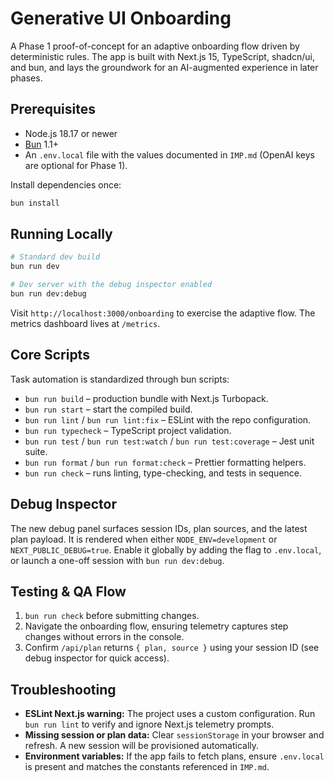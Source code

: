 # Generative UI Onboarding

A Phase 1 proof-of-concept for an adaptive onboarding flow driven by deterministic rules. The app is built with Next.js 15, TypeScript, shadcn/ui, and bun, and lays the groundwork for an AI-augmented experience in later phases.

## Prerequisites
- Node.js 18.17 or newer
- [Bun](https://bun.sh/) 1.1+
- An `.env.local` file with the values documented in `IMP.md` (OpenAI keys are optional for Phase 1).

Install dependencies once:
```bash
bun install
```

## Running Locally
```bash
# Standard dev build
bun run dev

# Dev server with the debug inspector enabled
bun run dev:debug
```
Visit `http://localhost:3000/onboarding` to exercise the adaptive flow. The metrics dashboard lives at `/metrics`.

## Core Scripts
Task automation is standardized through bun scripts:
- `bun run build` – production bundle with Next.js Turbopack.
- `bun run start` – start the compiled build.
- `bun run lint` / `bun run lint:fix` – ESLint with the repo configuration.
- `bun run typecheck` – TypeScript project validation.
- `bun run test` / `bun run test:watch` / `bun run test:coverage` – Jest unit suite.
- `bun run format` / `bun run format:check` – Prettier formatting helpers.
- `bun run check` – runs linting, type-checking, and tests in sequence.

## Debug Inspector
The new debug panel surfaces session IDs, plan sources, and the latest plan payload. It is rendered when either `NODE_ENV=development` or `NEXT_PUBLIC_DEBUG=true`. Enable it globally by adding the flag to `.env.local`, or launch a one-off session with `bun run dev:debug`.

## Testing & QA Flow
1. `bun run check` before submitting changes.
2. Navigate the onboarding flow, ensuring telemetry captures step changes without errors in the console.
3. Confirm `/api/plan` returns `{ plan, source }` using your session ID (see debug inspector for quick access).

## Troubleshooting
- **ESLint Next.js warning:** The project uses a custom configuration. Run `bun run lint` to verify and ignore Next.js telemetry prompts.
- **Missing session or plan data:** Clear `sessionStorage` in your browser and refresh. A new session will be provisioned automatically.
- **Environment variables:** If the app fails to fetch plans, ensure `.env.local` is present and matches the constants referenced in `IMP.md`.

